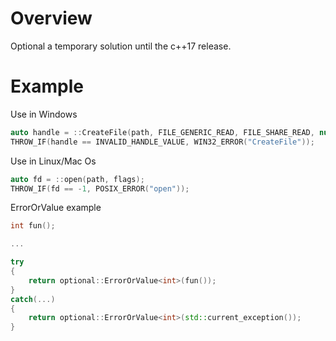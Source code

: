 # Overview

Optional a temporary solution until the с++17 release.

# Example

Use in Windows

```c++
auto handle = ::CreateFile(path, FILE_GENERIC_READ, FILE_SHARE_READ, nullptr, OPEN_EXISTING, 0, nullptr);
THROW_IF(handle == INVALID_HANDLE_VALUE, WIN32_ERROR("CreateFile"));
```
Use in Linux/Mac Os

```c++
auto fd = ::open(path, flags);
THROW_IF(fd == -1, POSIX_ERROR("open"));
```

ErrorOrValue example

```c++
int fun();

...

try
{
    return optional::ErrorOrValue<int>(fun());
}
catch(...)
{
    return optional::ErrorOrValue<int>(std::current_exception());
}
```
